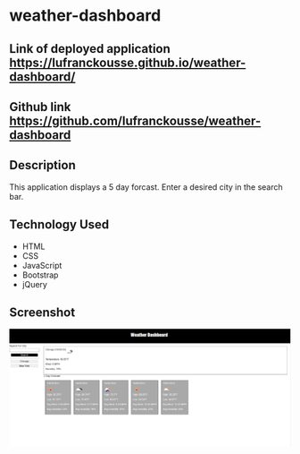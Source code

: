 # weather-dashboard


## Link of deployed application https://lufranckousse.github.io/weather-dashboard/

## Github link https://github.com/lufranckousse/weather-dashboard


## Description

This application displays a 5 day forcast. Enter a desired city in the search bar.


## Technology Used

* HTML
* CSS
* JavaScript
* Bootstrap
* jQuery

## Screenshot
![Screenshot of deployed app](./images/screenshot.png)
